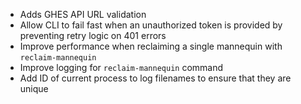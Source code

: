- Adds GHES API URL validation
- Allow CLI to fail fast when an unauthorized token is provided by preventing retry logic on 401 errors
- Improve performance when reclaiming a single mannequin with `reclaim-mannequin`
- Improve logging for `reclaim-mannequin` command
- Add ID of current process to log filenames to ensure that they are unique

